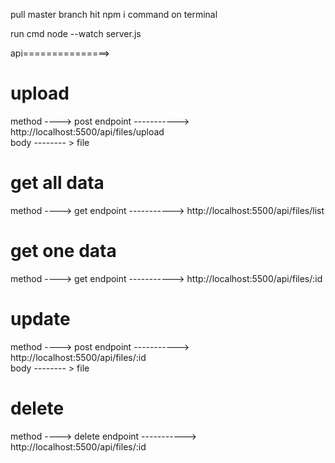 pull master branch
hit npm i command on terminal

run cmd node --watch server.js

api===============>

upload 
==========
method ----> post
endpoint ----------->  http://localhost:5500/api/files/upload     
body -------- > file 


get all data  
==========
method ----> get
endpoint -----------> http://localhost:5500/api/files/list   



get one data  
==========
method ----> get
endpoint -----------> http://localhost:5500/api/files/:id    


update 
==========
method ----> post
endpoint -----------> http://localhost:5500/api/files/:id    
body -------- > file 


delete 
==========
method ----> delete
endpoint -----------> http://localhost:5500/api/files/:id    









